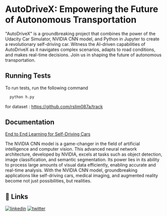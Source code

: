 
# AutoDriveX: Empowering the Future of Autonomous Transportation

"AutoDriveX" is a groundbreaking project that combines the power of the Udacity Car Simulator, NVIDIA CNN model, and Python in Jupyter to create a revolutionary self-driving car. Witness the AI-driven capabilities of AutoDriveX as it navigates complex scenarios, adapts to road conditions, and makes real-time decisions. Join us in shaping the future of autonomous transportation.

## Running Tests

To run tests, run the following command

```bash
  python h.py
```

for dataset : https://github.com/rslim087a/track
## Documentation

[End to End Learning for Self-Driving Cars](https://images.nvidia.com/content/tegra/automotive/images/2016/solutions/pdf/end-to-end-dl-using-px.pdf)

The NVIDIA CNN model is a game-changer in the field of artificial intelligence and computer vision. This advanced neural network architecture, developed by NVIDIA, excels at tasks such as object detection, image classification, and semantic segmentation. Its power lies in its ability to process large amounts of visual data efficiently, enabling accurate and real-time analysis. With the NVIDIA CNN model, groundbreaking applications like self-driving cars, medical imaging, and augmented reality become not just possibilities, but realities.


## 🔗 Links

[![linkedin](https://img.shields.io/badge/linkedin-0A66C2?style=for-the-badge&logo=linkedin&logoColor=white)](https://www.linkedin.com/in/aayush-aaryan-4a8811277/)
[![twitter](https://img.shields.io/badge/twitter-1DA1F2?style=for-the-badge&logo=twitter&logoColor=white)](https://twitter.com/ayush0_0aryan)

